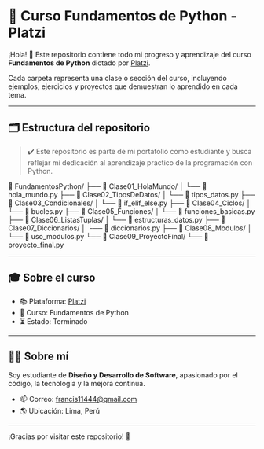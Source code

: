 # 🐍 Curso Fundamentos de Python - Platzi

¡Hola! 👋 Este repositorio contiene todo mi progreso y aprendizaje del curso **Fundamentos de Python** dictado por [Platzi](https://platzi.com).

Cada carpeta representa una clase o sección del curso, incluyendo ejemplos, ejercicios y proyectos que demuestran lo aprendido en cada tema.

---

## 🗂️ Estructura del repositorio

> ✔️ Este repositorio es parte de mi portafolio como estudiante y busca reflejar mi dedicación al aprendizaje práctico de la programación con Python.

📁 FundamentosPython/
├── 📂 Clase01_HolaMundo/
│ └── 📝 hola_mundo.py
├── 📂 Clase02_TiposDeDatos/
│ └── 📝 tipos_datos.py
├── 📂 Clase03_Condicionales/
│ └── 📝 if_elif_else.py
├── 📂 Clase04_Ciclos/
│ └── 📝 bucles.py
├── 📂 Clase05_Funciones/
│ └── 📝 funciones_basicas.py
├── 📂 Clase06_ListasTuplas/
│ └── 📝 estructuras_datos.py
├── 📂 Clase07_Diccionarios/
│ └── 📝 diccionarios.py
├── 📂 Clase08_Modulos/
│ └── 📝 uso_modulos.py
└── 📂 Clase09_ProyectoFinal/
└── 📝 proyecto_final.py

---

## 🎓 Sobre el curso

- 📚 Plataforma: [Platzi](https://platzi.com)
- 📘 Curso: Fundamentos de Python
- ⏳ Estado: Terminado

---

## 👨‍💻 Sobre mí

Soy estudiante de **Diseño y Desarrollo de Software**, apasionado por el código, la tecnología y la mejora continua.

- 📫 Correo: [francis11444@gmail.com](mailto:francis11444@gmail.com)
- 🌎 Ubicación: Lima, Perú

---

¡Gracias por visitar este repositorio! 🚀
